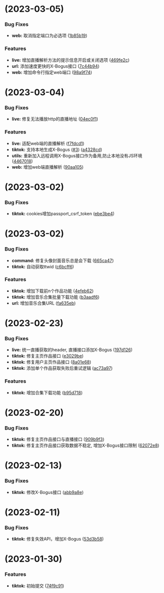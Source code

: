 # [](https://github.com/imgyh/tiktok/compare/v1.5.2...v) (2023-03-05)


### Bug Fixes

* **web:** 取消指定端口为必选项 ([1b85b19](https://github.com/imgyh/tiktok/commit/1b85b1989119cb35888e4e2d4f4018ed276f68d2))


### Features

* **live:** 增加直播解析方法的提示信息开启或关闭选项 ([469fe2c](https://github.com/imgyh/tiktok/commit/469fe2c5217ff22e42c1523d089a119415266c23))
* **url:** 添加速度更快的X-Bogus接口 ([7c44b94](https://github.com/imgyh/tiktok/commit/7c44b9426dc30f3be97d6e5824bf628c47276a87))
* **web:** 增加命令行指定web端口 ([98a9f74](https://github.com/imgyh/tiktok/commit/98a9f74d4b0b319ea1aeb3883c105c0b805105f1))



# [](https://github.com/imgyh/tiktok/compare/v1.5.1...v) (2023-03-04)


### Bug Fixes

* **live:** 修复无法播放http的直播地址 ([04ec0f1](https://github.com/imgyh/tiktok/commit/04ec0f1c400adb5bfacf74dca0114ec9d625e3cc))


### Features

* **live:** 适配web端的直播解析 ([f7fdcd1](https://github.com/imgyh/tiktok/commit/f7fdcd141b3a9877f5fd888383bfa48875d023bf))
* **tiktok:** 支持本地生成X-Bogus ([#3](https://github.com/imgyh/tiktok/issues/3)) ([a4328cd](https://github.com/imgyh/tiktok/commit/a4328cd53bd8a0342cf053050a8066130e008cde))
* **utils:** 重新加入远程调用X-Bogus接口作为备用,防止本地没有JS环境 ([4467018](https://github.com/imgyh/tiktok/commit/44670186afdcb1314194b0c00f39d1baa9681985))
* **web:** 增加web端直播解析 ([90aa105](https://github.com/imgyh/tiktok/commit/90aa10515f7bc90ed35c9484e2993083a533d6cc))



# [](https://github.com/imgyh/tiktok/compare/v1.5.0...v) (2023-03-02)


### Bug Fixes

* **tiktok:** cookies增加passport_csrf_token ([ebe3be4](https://github.com/imgyh/tiktok/commit/ebe3be43ef676c39cd1cd63cc606df1a9e5b1995))



#  (2023-03-02)


### Bug Fixes

* **command:** 修复头像封面音乐总是会下载 ([665ca47](https://github.com/imgyh/tiktok/commit/665ca47b08623699606d56e424eb096a92afa9fe))
* **tiktok:** 自动获取ttwid ([c6bcff6](https://github.com/imgyh/tiktok/commit/c6bcff67da8a659afb1c722ab40da733f1a79403))


### Features

* **tiktok:** 增加下载前n个作品功能 ([4efeb62](https://github.com/imgyh/tiktok/commit/4efeb62701acc6cf8d9fd06d1a80499a7ad5c6cc))
* **tiktok:** 增加音乐合集批量下载功能 ([b3aadf6](https://github.com/imgyh/tiktok/commit/b3aadf630ad8be9b79fa26a18799336c38569645))
* **url:** 增加音乐合集URL ([fa635eb](https://github.com/imgyh/tiktok/commit/fa635ebe7f70478e8408b5a8afe30ff0b1ff890f))



#  (2023-02-23)


### Bug Fixes

* **live:** 统一直播获取的header, 直播接口添加X-Bogus ([197d126](https://github.com/imgyh/tiktok/commit/197d12627d855f3353dba3fd68f0b308593f62e8))
* **tiktok:** 修复主页作品接口 ([e3029be](https://github.com/imgyh/tiktok/commit/e3029be42b021dcdad0736800a4f13428ddd5b98))
* **tiktok:** 修复用户主页作品接口 ([8a01e68](https://github.com/imgyh/tiktok/commit/8a01e681b5206c27a44f4ba10f840e856686e33b))
* **tiktok:** 添加单个作品获取失败后重试逻辑 ([ac73a97](https://github.com/imgyh/tiktok/commit/ac73a97c19840bd7147f3a7e4b400a37b1365fb2))


### Features

* **tiktok:** 增加合集下载功能 ([b95d718](https://github.com/imgyh/tiktok/commit/b95d7188282de5474861043ab011ed27baa79796))



#  (2023-02-20)


### Bug Fixes

* **tiktok:** 修复主页作品接口与直播接口 ([909b9f3](https://github.com/imgyh/tiktok/commit/909b9f3f1cec9684da33f63aeb816aaab2e7e6b9))
* **tiktok:** 修复主页作品接口获取数据不稳定, 增加X-Bogus接口限制 ([62072e8](https://github.com/imgyh/tiktok/commit/62072e881eb3531df68f9fe6d8bdab03a4f00790))


#  (2023-02-13)


### Bug Fixes

* **tiktok:** 修改X-Bogus接口 ([abb9a8e](https://github.com/imgyh/tiktok/commit/abb9a8e857ea98b38b47e3419554dfe490ec1d78))


#  (2023-02-11)


### Bug Fixes

* **tiktok:** 修复失效API，增加X-Bogus ([53d3b58](https://github.com/imgyh/tiktok/commit/53d3b5875ecd4de57f4dc4df4c228cf80b15c764))


#  (2023-01-30)


### Features

* **tiktok:** 初始提交 ([74f9c91](https://github.com/imgyh/tiktok/commit/74f9c91e75b324ae5e0dc5f9fa5bc4baf4611bd2))



